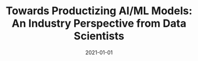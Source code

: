 ---
title: "Towards Productizing AI/ML Models: An Industry Perspective from Data Scientists"
collection: publications
category: conferences
permalink: /publication/2021-01-01-Towards-Productizing-AIML-Models-An-Industry-Perspective-from-Data-Scientists
date: 2021-01-01
venue: 'In Proc. of 1st IEEE/ACM Workshop on AI Engineering - Software Engineering for AI, WAIN@ICSE 2021, Madrid, Spain, May 30-31, 2021'
paperurl: 'https://doi.org/10.1109/WAIN52551.2021.00027'
citation: ' Filippo Lanubile,  Fabio Calefato,  Luigi Quaranta,  Maddalena Amoruso,  Fabio Fumarola,  Michele Filannino, &quot;Towards Productizing AI/ML Models: An Industry Perspective from Data Scientists.&quot; <i>In Proc. of 1st IEEE/ACM Workshop on AI Engineering - Software Engineering for AI, WAIN@ICSE 2021, Madrid, Spain, May 30-31, 2021</i>, 2021. DOI: <a href="https://doi.org/10.1109/WAIN52551.2021.00027">10.1109/WAIN52551.2021.00027</a>.'
doi: 10.1109/WAIN52551.2021.00027'
---